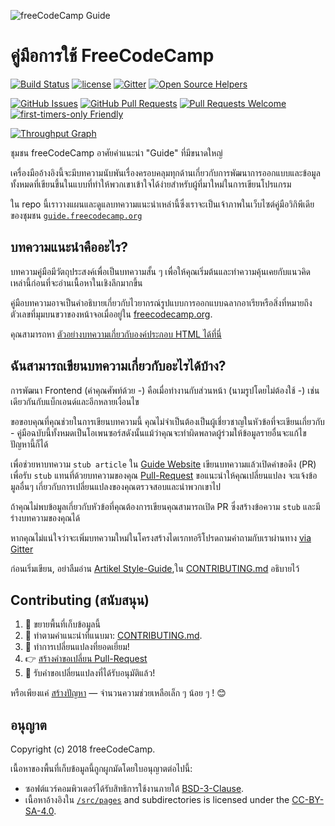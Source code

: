 ![freeCodeCamp Guide](https://s3.amazonaws.com/freecodecamp/wide-social-banner.png)

# คู่มือการใช้ FreeCodeCamp

[![Build Status](https://img.shields.io/travis/freeCodeCamp/guide/master.svg?style=flat-square)](https://travis-ci.org/freeCodeCamp/guide) [![license](https://img.shields.io/badge/license-BSD--3--Clause-lightgrey.svg?style=flat-square)](https://opensource.org/licenses/BSD-3-Clause)  [![Gitter](https://img.shields.io/gitter/room/freeCodeCamp/Contributors.svg?style=flat-square)](https://gitter.im/freeCodeCamp/Contributors)
[![Open Source Helpers](https://www.codetriage.com/freecodecamp/guide/badges/users.svg)](https://www.codetriage.com/freecodecamp/guide)

[![GitHub Issues](https://img.shields.io/github/issues/freeCodeCamp/guide.svg?style=flat-square)](https://github.com/freeCodeCamp/guide/issues) [![GitHub Pull Requests](https://img.shields.io/github/issues-pr/freeCodeCamp/guide.svg?style=flat-square)](https://github.com/freeCodeCamp/guide/pulls) [![Pull Requests Welcome](https://img.shields.io/badge/PRs-welcome-brightgreen.svg?style=flat-square)](http://makeapullrequest.com)
[![first-timers-only Friendly](https://img.shields.io/badge/first--timers--only-friendly-blue.svg?style=flat-square)](http://www.firsttimersonly.com/)

[![Throughput Graph](https://graphs.waffle.io/freeCodeCamp/guide/throughput.svg)](https://waffle.io/freeCodeCamp/guide/metrics)

ชุมชน freeCodeCamp อาศัยคำแนะนำ "Guide" ที่มีขนาดใหญ่

เครื่องมืออ้างอิงนี้จะมีบทความนับพันเรื่องครอบคลุมทุกด้านเกี่ยวกับการพัฒนาการออกแบบและข้อมูลทั้งหมดที่เขียนขึ้นในแบบที่ทำให้พวกเขาเข้าใจได้ง่ายสำหรับผู้ที่มาใหม่ในการเขียนโปรแกรม

ใน repo นี้เราวางแผนและดูแลบทความแนะนำเหล่านี้ซึ่งเราจะเป็นเจ้าภาพในเว็บไซต์คู่มือวิกิพีเดียของชุมชน [`guide.freecodecamp.org`](https://guide.freecodecamp.org)

## บทความแนะนำคืออะไร?

บทความคู่มือมีวัตถุประสงค์เพื่อเป็นบทความสั้น ๆ เพื่อให้คุณเริ่มต้นและทำความคุ้นเคยกับแนวคิดเหล่านี้ก่อนที่จะอ่านเนื้อหาในเชิงลึกมากขึ้น

คู่มือบทความอาจเป็นคำอธิบายเกี่ยวกับไวยากรณ์รูปแบบการออกแบบฉลากอาเรียหรือสิ่งที่หมายถึงตัวเลขที่มุมบนขวาของหน้าจอเมื่ออยู่ใน [freecodecamp.org](https://freecodecamp.org).

คุณสามารถหา [ตัวอย่างบทความเกี่ยวกับองค์ประกอบ HTML ได้ที่นี่](./src/pages/html/elements/index.md)

## ฉันสามารถเขียนบทความเกี่ยวกับอะไรได้บ้าง?
การพัฒนา Frontend (คำคุณศัพท์ด้วย -) คือเมื่อทำงานกับส่วนหน้า (นามรูปโดยไม่ต้องใช้ -) เช่นเดียวกันกับแบ็กเอนด์และอีกหลายเงื่อนไข

ขอขอบคุณที่คุณช่วยในการเขียนบทความนี้ คุณไม่จำเป็นต้องเป็นผู้เชี่ยวชาญในหัวข้อที่จะเขียนเกี่ยวกับ - คู่มือฉบับนี้ทั้งหมดเป็นโอเพนซอร์สดังนั้นแม้ว่าคุณจะทำผิดพลาดผู้ร่วมให้ข้อมูลรายอื่นจะแก้ไขปัญหานี้ก็ได้

เพื่อช่วยหาบทความ `stub article` ใน [Guide Website](https://guide.freecodecamp.org/) เขียนบทความแล้วเปิดคำขอดึง (PR) เพื่อรับ `stub` แทนที่ด้วยบทความของคุณ [Pull-Request](https://help.github.com/articles/about-pull-requests/) ขอแนะนำให้คุณเปลี่ยนแปลง จะแจ้งข้อมูลอื่นๆ เกี่ยวกับการเปลี่ยนแปลงของคุณตรวจสอบและนำพวกเขาไป

ถ้าคุณไม่พบข้อมูลเกี่ยวกับหัวข้อที่คุณต้องการเขียนคุณสามารถเปิด PR ซึ่งสร้างข้อความ `stub` และมีร่างบทความของคุณได้

หากคุณไม่แน่ใจว่าจะเพิ่มบทความใหม่ในโครงสร้างไดเรกทอรีโปรดถามคำถามกับเราผ่านทาง [via Gitter](https://gitter.im/freeCodeCamp/Contributors)

ก่อนเริ่มเขียน, อย่าลืมอ่าน [Artikel Style-Guide](https://github.com/freeCodeCamp/guide/blob/master/CONTRIBUTING.md#article-style-guide),ใน [CONTRIBUTING.md](CONTRIBUTING.md) อธิบายไว้

## Contributing (สนับสนุน)

1. 🍴 ขยายพื้นที่เก็บข้อมูลนี้
2. 👀️ ทำตามคำแนะนำที่แนบมา:  [CONTRIBUTING.md](CONTRIBUTING.md).
3. 🔧 ทำการเปลี่ยนแปลงที่ยอดเยี่ยม!
4. 👉 [สร้างคำขอเปลี่ยน Pull-Request](https://github.com/freeCodeCamp/guide/compare)
5. 🎉 รับคำขอเปลี่ยนแปลงที่ได้รับอนุมัติแล้ว!

หรือเพียงแค่ [สร้างปัญหา](https://github.com/freeCodeCamp/guide/issues) — จำนวนความช่วยเหลือเล็ก ๆ น้อย ๆ ! 😊

## อนุญาต

Copyright (c) 2018 freeCodeCamp.

เนื้อหาของพื้นที่เก็บข้อมูลนี้ถูกผูกมัดโดยใบอนุญาตต่อไปนี้:
- ซอฟต์แวร์คอมพิวเตอร์ได้รับสิทธิการใช้งานภายใต้ [BSD-3-Clause](./LICENSE.md).
- เนื้อหาอ้างอิงใน [`/src/pages`](/src/pages) and subdirectories is licensed under the [CC-BY-SA-4.0](./src/pages/LICENSE.md).
